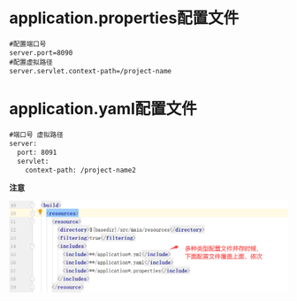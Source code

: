 #  application.properties配置文件

```
#配置端口号
server.port=8090
#配置虚拟路径
server.servlet.context-path=/project-name
```



# application.yaml配置文件

```
#端口号 虚拟路径
server:
  port: 8091
  servlet:
    context-path: /project-name2
```



**注意**

<img src="../img/1593077278907.png" alt="1593077278907" style="zoom:50%;" />

